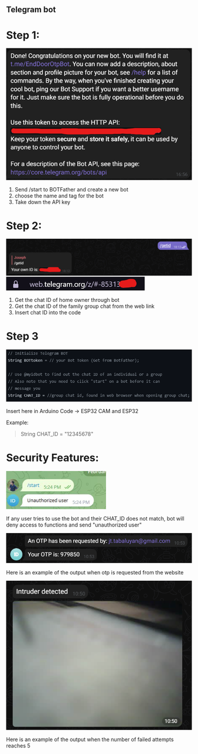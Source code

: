 ## Telegram bot

# Step 1:

![Image not found!](https://github.com/Xeropyt/IOTS-Project/blob/main/Images/tele3.png?raw=true)

1. Send /start to BOTFather and create a new bot
2. choose the name and tag for the bot
3. Take down the API key

# Step 2:

![Image not found!](https://github.com/Xeropyt/IOTS-Project/blob/main/Images/tele4.png?raw=true)
![Image not found!](https://github.com/Xeropyt/IOTS-Project/blob/main/Images/tele5.png?raw=true)

1. Get the chat ID of home owner through bot
2. Get the chat ID of the family group chat from the web link
3. Insert chat ID into the code

# Step 3

![Image not found!](https://github.com/Xeropyt/IOTS-Project/blob/main/Images/tele7.png?raw=true)

Insert here in Arduino Code -> ESP32 CAM and ESP32

Example:
> String CHAT_ID = "12345678"

# Security Features:

![Image not found!](https://github.com/Xeropyt/IOTS-Project/blob/main/Images/tele6.jpeg?raw=true)

If any user tries to use the bot and their CHAT_ID does not match, bot will deny access to functions
and send "unauthorized user"

![Image not found!](https://github.com/Xeropyt/IOTS-Project/blob/main/Images/tele1.png?raw=true)

Here is an example of the output when otp is requested from the website

![Image not found!](https://github.com/Xeropyt/IOTS-Project/blob/main/Images/tele2.png?raw=true)

Here is an example of the output when the number of failed attempts reaches 5
